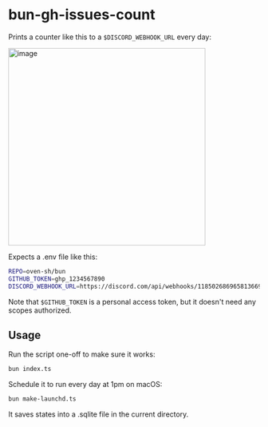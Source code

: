 # bun-gh-issues-count

Prints a counter like this to a `$DISCORD_WEBHOOK_URL` every day:

<img width="395" alt="image" src="https://github.com/oven-sh/bun/assets/709451/f7ef49f0-2818-4022-9c83-804ec6b8ebf9">

Expects a .env file like this:

```sh
REPO=oven-sh/bun
GITHUB_TOKEN=ghp_1234567890
DISCORD_WEBHOOK_URL=https://discord.com/api/webhooks/1185026869658136697/1234567890
```

Note that `$GITHUB_TOKEN` is a personal access token, but it doesn't need any scopes authorized.

## Usage

Run the script one-off to make sure it works:

```sh
bun index.ts
```

Schedule it to run every day at 1pm on macOS:

```sh
bun make-launchd.ts
```

It saves states into a .sqlite file in the current directory.
